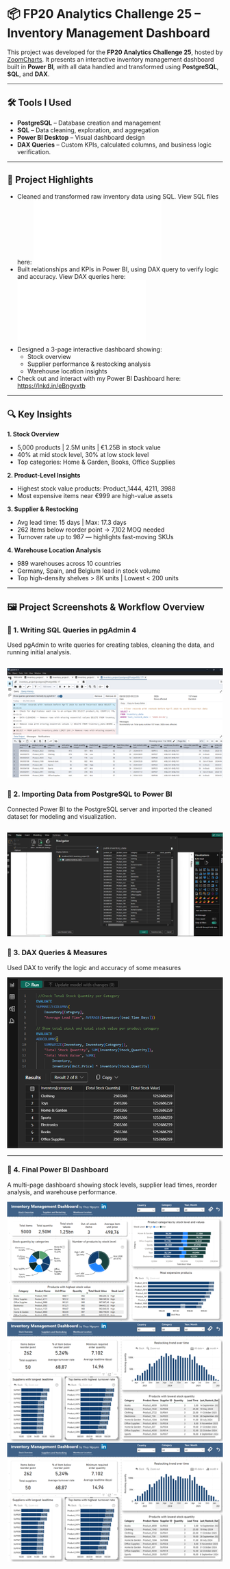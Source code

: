 # 📦 FP20 Analytics Challenge 25 – Inventory Management Dashboard

This project was developed for the **FP20 Analytics Challenge 25**, hosted by [ZoomCharts](https://zoomcharts.com/en/microsoft-power-bi-custom-visuals/challenges/fp20-analytics-april-2025). It presents an interactive inventory management dashboard built in **Power BI**, with all data handled and transformed using **PostgreSQL**, **SQL**, and **DAX**.

---

## 🛠 Tools I Used

- **PostgreSQL** – Database creation and management
- **SQL** – Data cleaning, exploration, and aggregation
- **Power BI Desktop** – Visual dashboard design
- **DAX Queries** – Custom KPIs, calculated columns, and business logic verification.

---

## 📁 Project Highlights

- Cleaned and transformed raw inventory data using SQL. View SQL files here: ![SQL](Data_cleaning_and_exploration.sql)  
- Built relationships and KPIs in Power BI, using DAX query to verify logic and accuracy. View DAX queries here: ![DAX](DAX-query.txt)
- Designed a 3-page interactive dashboard showing:
  - Stock overview
  - Supplier performance & restocking analysis
  - Warehouse location insights
- Check out and interact with my Power BI Dashboard here: https://lnkd.in/eBngvxtb

---

## 🔍 Key Insights

**1. Stock Overview**
- 5,000 products | 2.5M units | €1.25B in stock value
- 40% at mid stock level, 30% at low stock level
- Top categories: Home & Garden, Books, Office Supplies

**2. Product-Level Insights**
- Highest stock value products: Product_1444, 4211, 3988
- Most expensive items near €999 are high-value assets

**3. Supplier & Restocking**
- Avg lead time: 15 days | Max: 17.3 days
- 262 items below reorder point → 7,102 MOQ needed
- Turnover rate up to 987 — highlights fast-moving SKUs

**4. Warehouse Location Analysis**
- 989 warehouses across 10 countries
- Germany, Spain, and Belgium lead in stock volume
- Top high-density shelves > 8K units | Lowest < 200 units

---
## 🖼️ Project Screenshots & Workflow Overview
### 🔹 1. Writing SQL Queries in pgAdmin 4

Used pgAdmin to write queries for creating tables, cleaning the data, and running initial analysis.

![SQL Query in pgAdmin 4](images/SQL.png)
---

### 🔹 2. Importing Data from PostgreSQL to Power BI

Connected Power BI to the PostgreSQL server and imported the cleaned dataset for modeling and visualization.

![Import to Power BI](images/Import.png)
---

### 🔹 3. DAX Queries & Measures

Used DAX to verify the logic and accuracy of some measures

![DAX Measure Editor](images/DAX.png)  

---

### 🔹 4. Final Power BI Dashboard

A multi-page dashboard showing stock levels, supplier lead times, reorder analysis, and warehouse performance.

![Final Power BI Dashboard1](images/PBI1.png)
![Final Power BI Dashboard2](images/PBI2.png)
![Final Power BI Dashboard3](images/PBI2.png)


